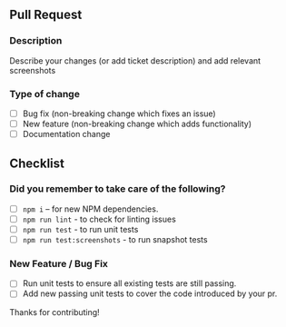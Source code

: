 ## Pull Request

### Description

Describe your changes (or add ticket description) and add relevant screenshots

### Type of change

- [ ] Bug fix (non-breaking change which fixes an issue)
- [ ] New feature (non-breaking change which adds functionality)
- [ ] Documentation change

## Checklist

### Did you remember to take care of the following?

- [ ] `npm i` – for new NPM dependencies.
- [ ] `npm run lint` - to check for linting issues
- [ ] `npm run test` - to run unit tests
- [ ] `npm run test:screenshots` - to run snapshot tests

### New Feature / Bug Fix

- [ ] Run unit tests to ensure all existing tests are still passing.
- [ ] Add new passing unit tests to cover the code introduced by your pr.

Thanks for contributing!
